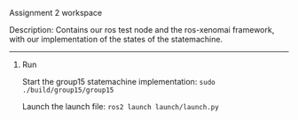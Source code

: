 Assignment 2 workspace

Description:
Contains our ros test node and the ros-xenomai framework,
with our implementation of the states of the statemachine.

-----------------------------------------------
1. Run

	Start the group15 statemachine implementation:
	`sudo ./build/group15/group15`

	Launch the launch file:
	`ros2 launch launch/launch.py`